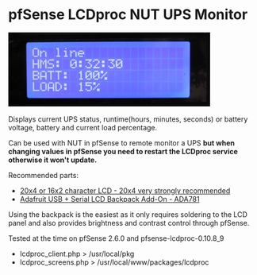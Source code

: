 # pfSense LCDproc NUT UPS Monitor

![LCD example](LCD_1.jpg)

Displays current UPS status, runtime(hours, minutes, seconds) or battery voltage, battery and current load percentage.

Can be used with NUT in pfSense to remote monitor a UPS **but when changing values in pfSense you need to restart the LCDproc service otherwise it won't update.**

Recommended parts: 
* [20x4 or 16x2 character LCD - 20x4 very strongly recommended](https://www.adafruit.com/product/198)
* [Adafruit USB + Serial LCD Backpack Add-On - ADA781](https://www.adafruit.com/product/781)

Using the backpack is the easiest as it only requires soldering to the LCD panel and also provides brightness and contrast control through pfSense.

Tested at the time on pfSense 2.6.0 and pfsense-lcdproc-0.10.8_9

* lcdproc_client.php > /usr/local/pkg
* lcdproc_screens.php > /usr/local/www/packages/lcdproc